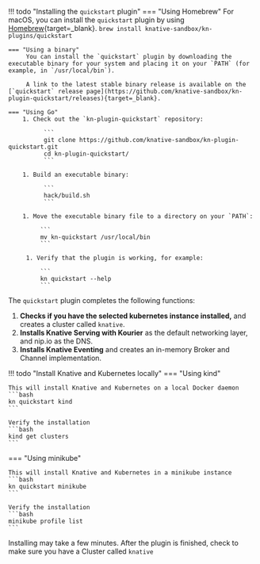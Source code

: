 !!! todo "Installing the `quickstart` plugin"
    === "Using Homebrew"
        For macOS, you can install the `quickstart` plugin by using [Homebrew](https://brew.sh){target=_blank}.
            ```
            brew install knative-sandbox/kn-plugins/quickstart
            ```

    === "Using a binary"
         You can install the `quickstart` plugin by downloading the executable binary for your system and placing it on your `PATH` (for example, in `/usr/local/bin`).

         A link to the latest stable binary release is available on the [`quickstart` release page](https://github.com/knative-sandbox/kn-plugin-quickstart/releases){target=_blank}.

    === "Using Go"
        1. Check out the `kn-plugin-quickstart` repository:

              ```
              git clone https://github.com/knative-sandbox/kn-plugin-quickstart.git
              cd kn-plugin-quickstart/
              ```

        1. Build an executable binary:

              ```
              hack/build.sh
              ```

        1. Move the executable binary file to a directory on your `PATH`:

             ```
             mv kn-quickstart /usr/local/bin
             ```

         1. Verify that the plugin is working, for example:

             ```
             kn quickstart --help
             ```

The `quickstart` plugin completes the following functions:

1. **Checks if you have the selected kubernetes instance installed,** and creates a cluster called `knative`.
2. **Installs Knative Serving with Kourier** as the default networking layer, and nip.io as the DNS.
3. **Installs Knative Eventing** and creates an in-memory Broker and Channel implementation.


!!! todo "Install Knative and Kubernetes locally"
=== "Using kind"

    This will install Knative and Kubernetes on a local Docker daemon
    ```bash
    kn quickstart kind
    ```

    Verify the installation
    ```bash
    kind get clusters
    ```

=== "Using minikube"

    This will install Knative and Kubernetes in a minikube instance
    ```bash
    kn quickstart minikube
    ```

    Verify the installation
    ```bash
    minikube profile list
    ```

Installing may take a few minutes. After the plugin is finished, check to make sure you have a Cluster called `knative`

